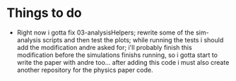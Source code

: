 # Things to do

- Right now i gotta fix 03-analysisHelpers; rewrite some of the sim-analysis
  scripts and then test the plots; while running the tests i should add the
  modification andre asked for; i'll probably finish this modification before
  the simulations finishs running, so i gotta start to write the paper with
  andre too... after adding this code i must also create another repository for
  the physics paper code.
